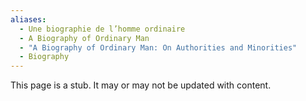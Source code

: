```yaml
---
aliases:
  - Une biographie de l’homme ordinaire
  - A Biography of Ordinary Man
  - "A Biography of Ordinary Man: On Authorities and Minorities"
  - Biography
---
```

This page is a stub. It may or may not be updated with content.